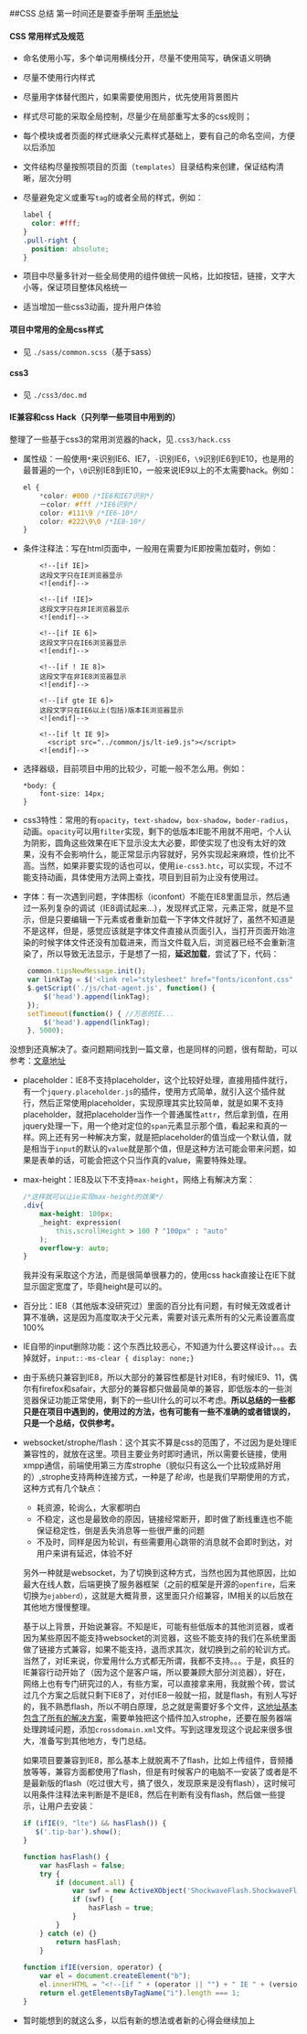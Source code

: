 ##CSS 总结
第一时间还是要查手册啊 [手册地址](http://www.css88.com/book/css/) 
#### CSS 常用样式及规范
  - 命名使用小写，多个单词用横线分开，尽量不使用简写，确保语义明确
  - 尽量不使用行内样式
  - 尽量用字体替代图片，如果需要使用图片，优先使用背景图片
  - 样式尽可能的采取全局控制，尽量少在局部重写太多的css规则；
  - 每个模块或者页面的样式继承父元素样式基础上，要有自己的命名空间，方便以后添加
  - 文件结构尽量按照项目的页面（`templates`）目录结构来创建，保证结构清晰，层次分明
  - 尽量避免定义或重写`tag`的或者全局的样式，例如：

    ```css
    label {
      color: #fff;
    }
    .pull-right {
      position: absolute;
    }
    ```

  - 项目中尽量多针对一些全局使用的组件做统一风格，比如按钮，链接，文字大小等，保证项目整体风格统一
  - 适当增加一些css3动画，提升用户体验

#### 项目中常用的全局css样式
- 见 `./sass/common.scss`（基于sass）	

#### css3
- 见 `./css3/doc.md`
#### IE兼容和css Hack（只列举一些项目中用到的）
   整理了一些基于css3的常用浏览器的hack，见`.css3/hack.css`
- 属性级：一般使用`*`来识别IE6、IE7，`-`识别IE6，`\9`识别IE6到IE10，也是用的最普遍的一个，`\0`识别IE8到IE10，一般来说IE9以上的不太需要hack。例如：

	```css
	el {
		*color: #000 /*IE6和IE7识别*/
		－color: #fff /*IE6识别*/
		color: #111\9 /*IE6-10*/
		color: #222\9\0 /*IE8-10*/
	}
	```
	
- 条件注释法：写在html页面中，一般用在需要为IE即按需加载时，例如：

	```vbscript-html
		<!--[if IE]>
		这段文字只在IE浏览器显示
		<![endif]-->
		
		<!--[if !IE]>
		这段文字只在非IE浏览器显示
		<![endif]-->
		
		<!--[if IE 6]>
		这段文字只在IE6浏览器显示
		<![endif]-->
		
		<!--[if ! IE 8]>
		这段文字在非IE8浏览器显示
		<![endif]-->
		
		<!--[if gte IE 6]>
		这段文字只在IE6以上(包括)版本IE浏览器显示
		<![endif]-->
		
		<!--[if lt IE 9]>
	      <script src="../common/js/lt-ie9.js"></script>
	    <![endif]-->
	```
- 选择器级，目前项目中用的比较少，可能一般不怎么用。例如：

	```
	*body: {
		font-size: 14px;
	}
	```

- css3特性：常用的有`opacity`，`text-shadow`，`box-shadow`，`boder-radius`，动画。`opacity`可以用`filter`实现，剩下的低版本IE能不用就不用吧，个人认为阴影，圆角这些效果在IE下显示没太大必要，即使实现了也没有太好的效果，没有不会影响什么，能正常显示内容就好，另外实现起来麻烦，性价比不高。当然，如果非要实现的话也可以，使用`ie-css3.htc`，可以实现，不过不能支持动画，具体使用方法网上查找，项目到目前为止没有使用过。

- 字体：有一次遇到问题，字体图标（iconfont）不能在IE8里面显示，然后通过一系列复杂的调试（IE8调试起来...），发现样式正常，元素正常，就是不显示，但是只要编辑一下元素或者重新加载一下字体文件就好了，虽然不知道是不是这样，但是，感觉应该就是字体文件直接从页面引入，当打开页面开始渲染的时候字体文件还没有加载进来，而当文件载入后，浏览器已经不会重新渲染了，所以导致无法显示，于是想了一招，**延迟加载**，尝试了下，代码：

	```javascript
	 common.tipsNewMessage.init();
	 var linkTag = $('<link rel="stylesheet" href="fonts/iconfont.css" />');
     $.getScript('./js/chat-agent.js', function() {
         $('head').append(linkTag);
     });
     setTimeout(function() { //万恶的IE...
	     $('head').append(linkTag);
	 }, 5000);
	```
没想到还真解决了。查问题期间找到一篇文章，也是同样的问题，很有帮助，可以参考：[文章地址](http://www.tuicool.com/articles/2EFRJf6)
- placeholder：IE8不支持placeholder，这个比较好处理，直接用插件就行，有一个`jquery.placeholder.js`的插件，使用方式简单，就引入这个插件就行，然后正常使用placeholder，实现原理其实比较简单，就是如果不支持placeholder，就把placeholder当作一个普通属性`attr`，然后拿到值，在用jquery处理一下，用一个绝对定位的`span`元素显示那个值，看起来和真的一样。网上还有另一种解决方案，就是把placeholder的值当成一个默认值，就是相当于`input`的默认的`value`就是那个值，但是这种方法可能会带来问题，如果是表单的话，可能会把这个只当作真的value，需要特殊处理。
- max-height：IE8及以下不支持`max-height`，网络上有解决方案：
	
	```css
	/*这样就可以让ie实现max-height的效果*/
	.div{ 
		max-height: 100px; 
		_height: expression(
			this.scrollHeight > 100 ? "100px" : "auto"
		); 
		overflow-y: auto; 
	} 
	```
	
	我并没有采取这个方法，而是很简单很暴力的，使用css hack直接让在IE下就显示固定宽度了，毕竟height是可以的。
- 百分比：IE8（其他版本没研究过）里面的百分比有问题，有时候无效或者计算不准确，这是因为高度取决于父元素，需要对该元素所有的父元素设置高度100%
- IE自带的input删除功能：这个东西比较恶心，不知道为什么要这样设计。。。去掉就好，`input::-ms-clear { display: none;}`
- 由于系统只兼容到IE8，所以大部分的兼容性都是针对IE8，有时候IE9、11，偶尔有firefox和safair，大部分的兼容都只做最简单的兼容，即低版本的一些浏览器保证功能正常使用，剩下的一些UI什么的可以不考虑。**所以总结的一些都只是在项目中遇到的，使用过的方法，也有可能有一些不准确的或者错误的，只是一个总结，仅供参考。**
- websocket/strophe/flash：这个其实不算是css的范围了，不过因为是处理IE兼容性的，就放在这里。项目主要业务时即时通讯，所以需要长链接，使用xmpp通信，前端使用第三方库strophe（貌似只有这么一个比较成熟好用的）,strophe支持两种连接方式，一种是了*轮询*，也是我们早期使用的方式，这种方式有几个缺点：
	- 耗资源，轮询么，大家都明白
	- 不稳定，这也是最致命的原因，链接经常断开，即时做了断线重连也不能保证稳定性，倒是丢失消息等一些很严重的问题
	- 不及时，同样是因为轮训，有些需要用心跳带的消息就不会即时到达，对用户来讲有延迟，体验不好
	
   另外一种就是websocket，为了切换到这种方式，当然也因为其他原因，比如最大在线人数，后端更换了服务器框架（之前的框架是开源的`openfire`，后来切换为`ejabberd`），这就是大概背景，这里面只介绍兼容，IM相关的以后放在其他地方慢慢整理。

   基于以上背景，开始说兼容。不知是IE，可能有些低版本的其他浏览器，或者因为某些原因不能支持websocket的浏览器，这些不能支持的我们在系统里面做了链接方式兼容，如果不能支持，退而求其次，就切换到之前的轮训方式。当然了，对IE来说，你爱用什么方式都无所谓，我都不支持。。。于是，疯狂的IE兼容行动开始了（因为这个是客户端，所以要兼顾大部分浏览器），好在，网络上也有专门研究过的人，有些方案，可以直接拿来用，我就搬个砖，尝试过几个方案之后就只剩下IE8了，对付IE8一般就一招，就是flash，有别人写好的，我不熟悉flash，所以不明白原理，总之就是需要好多个文件，[这地址基本包含了所有的解决方案](http://code.stanziq.com/strophe)，需要单独把这个插件加入strophe，还要在服务器端处理跨域问题，添加`crossdomain.xml`文件。写到这理发现这个说起来很多很大，准备写到其他地方，专门总结。
   
   如果项目要兼容到IE8，那么基本上就脱离不了flash，比如上传组件，音频播放等等，兼容方面都使用了flash，但是有时候客户的电脑不一安装了或者是不是最新版的flash（吃过很大亏，搞了很久，发现原来是没有flash），这时候可以用条件注释法来判断是不是IE8，然后在判断有没有flash，然后做一些提示，让用户去安装：

	```javascript
	if (ifIE(9, "lte") && hasFlash()) {
	   $('.tip-bar').show();
	}
	
	function hasFlash() {
		var hasFlash = false;
	    try {
		    if (document.all) {
		        var swf = new ActiveXObject('ShockwaveFlash.ShockwaveFlash');
	            if (swf) {
		            hasFlash = true;
	            }
	        }
	    } catch (e) {}
	        return hasFlash;
	    }
	    
	function ifIE(version, operator) {
		var el = document.createElement("b");
	    el.innerHTML = "<!--[if " + (operator || "") + " IE " + (version || "") + "]><i></i><![endif]-->";
	    return el.getElementsByTagName("i").length === 1;
	}
	```

- 暂时能想到的就这么多，以后有新的想法或者新的心得会继续加上